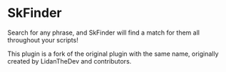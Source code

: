 # SkFinder

Search for any phrase, and SkFinder will find a match for them all throughout your scripts!

This plugin is a fork of the original plugin with the same name, originally created by LidanTheDev and contributors.
